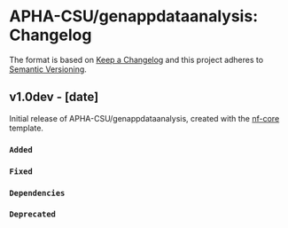 # APHA-CSU/genappdataanalysis: Changelog

The format is based on [Keep a Changelog](https://keepachangelog.com/en/1.0.0/)
and this project adheres to [Semantic Versioning](https://semver.org/spec/v2.0.0.html).

## v1.0dev - [date]

Initial release of APHA-CSU/genappdataanalysis, created with the [nf-core](https://nf-co.re/) template.

### `Added`

### `Fixed`

### `Dependencies`

### `Deprecated`
